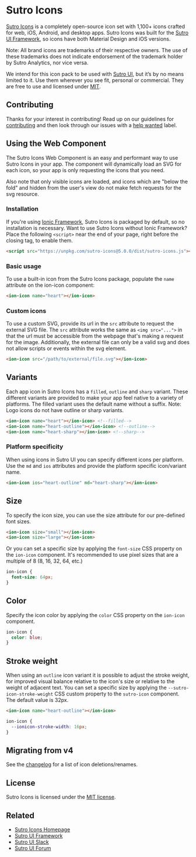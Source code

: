 # Sutro Icons

[Sutro Icons](http://sutro-icons.com/) is a completely open-source icon set with 1,100+ icons crafted for web, iOS, Android, and desktop apps. Sutro Icons was built for the [Sutro UI Framework](https://sutro-ui.com/), so icons have both Material Design and iOS versions.

Note: All brand icons are trademarks of their respective owners. The use of these trademarks does not indicate endorsement of the trademark holder by Sutro Analytics, nor vice versa.

We intend for this icon pack to be used with [Sutro UI](http://sutro-ui.com/), but it’s by no means limited to it. Use them wherever you see fit, personal or commercial. They are free to use and licensed under [MIT](http://opensource.org/licenses/MIT).


## Contributing

Thanks for your interest in contributing! Read up on our guidelines for
[contributing](https://github.com/sutro-analytics/sutro-icons/blob/master/.github/CONTRIBUTING.md)
and then look through our issues with a [help wanted](https://github.com/sutro-analytics/sutro-icons/issues?q=is%3Aopen+is%3Aissue+label%3A%22help+wanted%22)
label.


## Using the Web Component

The Sutro Icons Web Component is an easy and performant way to use Sutro Icons in your app. The component will dynamically load an SVG for each icon, so your app is only requesting the icons that you need.

Also note that only visible icons are loaded, and icons which are "below the fold" and hidden from the user's view do not make fetch requests for the svg resource.

### Installation

If you're using [Ionic Framework](https://sutro-ui.com/), Sutro Icons is packaged by default, so no installation is necessary. Want to use Sutro Icons without Ionic Framework? Place the following `<script>` near the end of your page, right before the closing </body> tag, to enable them.

```html
<script src="https://unpkg.com/sutro-icons@5.0.0/dist/sutro-icons.js"></script>
```

### Basic usage

To use a built-in icon from the Sutro Icons package, populate the `name` attribute on the ion-icon component:

```html
<ion-icon name="heart"></ion-icon>
```

### Custom icons

To use a custom SVG, provide its url in the `src` attribute to request the external SVG file. The `src` attribute works the same as `<img src="...">` in that the url must be accessible from the webpage that's making a request for the image. Additionally, the external file can only be a valid svg and does not allow scripts or events within the svg element.

```html
<ion-icon src="/path/to/external/file.svg"></ion-icon>
```

## Variants
Each app icon in Sutro Icons has a `filled`, `outline` and `sharp` variant. These different variants are provided to make your app feel native to a variety of platforms. The filled variant uses the default name without a suffix. Note: Logo icons do not have outline or sharp variants.

```html
<ion-icon name="heart"></ion-icon> <!--filled-->
<ion-icon name="heart-outline"></ion-icon> <!--outline-->
<ion-icon name="heart-sharp"></ion-icon> <!--sharp-->
```

### Platform specificity
When using icons in Sutro UI you can specify different icons per platform. Use the `md` and `ios` attributes and provide the platform specific icon/variant name.

```html
<ion-icon ios="heart-outline" md="heart-sharp"></ion-icon>
```

## Size

To specify the icon size, you can use the size attribute for our pre-defined font sizes.

```html
<ion-icon size="small"></ion-icon>
<ion-icon size="large"></ion-icon>
```

Or you can set a specific size by applying the `font-size` CSS property on the `ion-icon` component. It's recommended to use pixel sizes that are a multiple of 8 (8, 16, 32, 64, etc.)

```css
ion-icon {
  font-size: 64px;
}
```

## Color

Specify the icon color by applying the `color` CSS property on the `ion-icon` component.

```css
ion-icon {
  color: blue;
}
```

## Stroke weight
When using an `outline` icon variant it is possible to adjust the stroke weight, for improved visual balance relative to the icon's size or relative to the weight of adjacent text. You can set a specific size by applying the `--sutro-icon-stroke-weight` CSS custom property to the `sutro-icon` component. The default value is 32px.

```html
<ion-icon name="heart-outline"></ion-icon>
```

```css
ion-icon {
  --ionicon-stroke-width: 16px;
}
```

## Migrating from v4

See the [changelog](https://github.com/ionic-team/sutro-icons/blob/master/CHANGELOG.md#500-2020-01-15) for a list of icon deletions/renames.

## License

Sutro Icons is licensed under the [MIT license](http://opensource.org/licenses/MIT).


## Related

* [Sutro Icons Homepage](http://sutro-icons.com/)
* [Sutro UI Framework](https://sutro-ui.com/)
* [Sutro UI Slack](http://sutro-ui.slack.com/)
* [Sutro UI Forum](https://forum.sutro-ui.com/)